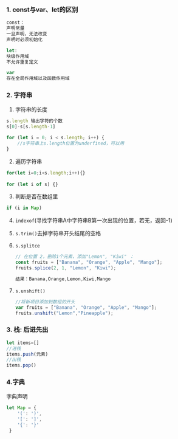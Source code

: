 ### 1. const与var、let的区别

```js
const：
声明常量
一旦声明，无法改变
声明时必须初始化

let:
块级作用域
不允许重复定义

var
存在全局作用域以及函数作用域
```

### 2.  字符串

1. 字符串的长度

```js
s.length 输出字符的个数
s[0]-s[s.length-1]

for (let i = 0; i < s.length; i++) {
	//s字符串上s.length位置为underfined，可以用
}
```

2. 遍历字符串

```js
for(let i=0;i<s.length;i++){}
   
for (let i of s) {}
```

3. 判断是否在数组里

```js
if (i in Map) 
```

4. `indexof`(寻找字符串A中字符串B第一次出现的位置，若无，返回-1)

4. `s.trim()`去掉字符串开头结尾的空格

4. `s.splitce`

   ```js
   // 在位置 2，删除1个元素，添加"Lemon", "Kiwi" ：
   const fruits = ["Banana", "Orange", "Apple", "Mango"];
   fruits.splice(2, 1, "Lemon", "Kiwi");
   
   结果：Banana,Orange,Lemon,Kiwi,Mango
   ```

7. `s.unshift()`

   ```js
   //将新项目添加到数组的开头
   var fruits = ["Banana", "Orange", "Apple", "Mango"];
   fruits.unshift("Lemon","Pineapple");
   ```

### 3. 栈: 后进先出

```js
let items=[]
//进栈
items.push(元素)
//出栈
items.pop()
```



### 4.字典

字典声明

```js
let Map = {
    '(': ')',
    '[': ']',
    '{': '}'
 }
```





